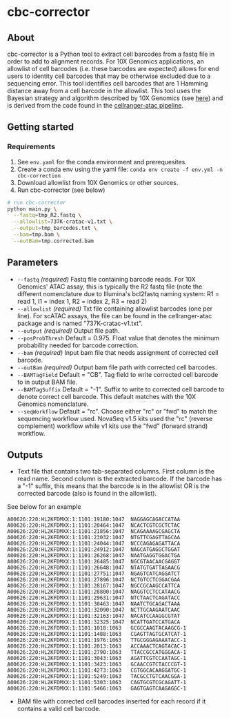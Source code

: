 # cbc-corrector

## About
cbc-corrector is a Python tool to extract cell barcodes from a fastq file in order to add to alignment records. For 10X Genomics applications, an allowlist of cell barcodes (i.e. these barcodes are expected) allows for end users to identity cell barcodes that may be otherwise excluded due to a sequencing error. This tool identifies cell barcodes that are 1 Hamming distance away from a cell barcode in the allowlist. This tool uses the Bayesian strategy and algorithm described by 10X Genomics (see [here](https://kb.10xgenomics.com/hc/en-us/articles/115003822406-How-does-Cell-Ranger-correct-barcode-sequencing-errors-)) and is derived from the code found in the [cellranger-atac pipeline](https://github.com/10XGenomics/cellranger-atac). 

## Getting started

### Requirements
1. See `env.yaml` for the conda environment and prerequesites.
2. Create a conda env using the yaml file: `conda env create -f env.yml -n cbc-correction`
3. Download allowlist from 10X Genomics or other sources.
4. Run cbc-corrector (see below)

```bash
# run cbc-corrector
python main.py \
  --fastq=tmp_R2.fastq \
  --allowlist=737K-cratac-v1.txt \
  --output=tmp_barcodes.txt \
  --bam=tmp.bam \
  --outBam=tmp.corrected.bam
```

## Parameters

- `--fastq` *(required)* Fastq file containing barcode reads. For 10X Genomics' ATAC assay, this is typically the R2 fastq file (note the different nomenclature due to Illumina's bcl2fastq naming system: R1 = read 1, I1 = index 1, R2 = index 2, R3 = read 2)
- `--allowlist` *(required)* Txt file containing allowlist barcodes (one per line). For scATAC assays, the file can be found in the cellranger-atac package and is named "737K-cratac-v1.txt".
- `--output` *(required)* Output file path.
- `--posProbThresh` Default = 0.975. Float value that denotes the minimum probability needed for barcode correction.
- `--bam` *(required)* Input bam file that needs assignment of corrected cell barcode.
- `--outBam` *(required)* Output bam file path with corrected cell barcodes.
- `--BAMTagField` Default = "CB". Tag field to write corrected cell barcode to in output BAM file.
- `--BAMTagSuffix` Default = "-1". Suffix to write to corrected cell barcode to denote correct cell barcode. This default matches with the 10X Genomics nomenclature.
- `--seqWorkflow` Default = "rc". Choose either "rc" or "fwd" to match the sequencing workflow used. NovaSeq v1.5 kits used the "rc" (reverse complement) workflow while v1 kits use the "fwd" (forward strand) workflow. 


## Outputs
- Text file that contains two tab-separated columns. First column is the read name. Second column is the extracted barcode. If the barcode has a "-1" suffix, this means that the barcode is in the allowlist OR is the corrected barcode (also is found in the allowlist).

See below for an example
```
A00626:220:HL2KFDMXX:1:1101:19180:1047	NAGGAGCAGACCATAA
A00626:220:HL2KFDMXX:1:1101:20464:1047	NCACTCGTCGCTCTAC
A00626:220:HL2KFDMXX:1:1101:21856:1047	NCAGAAAAGCGAGCTA
A00626:220:HL2KFDMXX:1:1101:23032:1047	NTGTTCGAGTTAGCAA
A00626:220:HL2KFDMXX:1:1101:24044:1047	NCCCAGAGAGATTACA
A00626:220:HL2KFDMXX:1:1101:24912:1047	NAGCATGAGGCTGGAT
A00626:220:HL2KFDMXX:1:1101:26268:1047	NAATGAGGTGGACTGA
A00626:220:HL2KFDMXX:1:1101:26485:1047	NGCGTAACAACGAGGT
A00626:220:HL2KFDMXX:1:1101:26648:1047	NTATGTGATTAGAACG
A00626:220:HL2KFDMXX:1:1101:27751:1047	NGAGTCATCAGGATCT
A00626:220:HL2KFDMXX:1:1101:27896:1047	NCTGTCCTCGGACGAA
A00626:220:HL2KFDMXX:1:1101:28167:1047	NGCCGCAAGCCATTCA
A00626:220:HL2KFDMXX:1:1101:28800:1047	NAGGTCCTCCATAACG
A00626:220:HL2KFDMXX:1:1101:29631:1047	NTCTAACTCAGATACC
A00626:220:HL2KFDMXX:1:1101:30463:1047	NAATCTGCAGACTAAA
A00626:220:HL2KFDMXX:1:1101:32090:1047	NCTTGCAAGAATCAAC
A00626:220:HL2KFDMXX:1:1101:32163:1047	NACATCCAAGGCGTAT
A00626:220:HL2KFDMXX:1:1101:32325:1047	NCATTGATCCATGACA
A00626:220:HL2KFDMXX:1:1101:1018:1063	GCGCCAAGTACAAGCG-1
A00626:220:HL2KFDMXX:1:1101:1488:1063	CGAGTTAGTGCATCAT-1
A00626:220:HL2KFDMXX:1:1101:1976:1063	TTGCGGGAGAAATACC-1
A00626:220:HL2KFDMXX:1:1101:2013:1063	ACCAAACTCAGTACAC-1
A00626:220:HL2KFDMXX:1:1101:2790:1063	TTACCGCCATGGGACA-1
A00626:220:HL2KFDMXX:1:1101:3043:1063	AGATTCGTCCAATAGC-1
A00626:220:HL2KFDMXX:1:1101:3423:1063	GCAACCGTCTACCCGT-1
A00626:220:HL2KFDMXX:1:1101:4273:1063	CGTGGCACAAGGATGC-1
A00626:220:HL2KFDMXX:1:1101:5249:1063	TACGCCTGTCAACGGA-1
A00626:220:HL2KFDMXX:1:1101:5303:1063	CAGTGCGTCGCAGATT-1
A00626:220:HL2KFDMXX:1:1101:5466:1063	GAGTGAGTCAAGAGGC-1
```

- BAM file with corrected cell barcodes inserted for each record if it contains a valid cell barcode.
